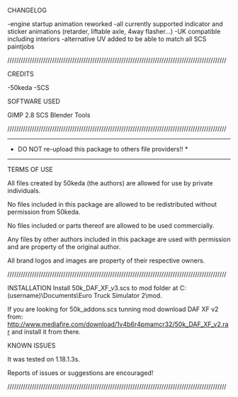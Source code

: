 CHANGELOG

-engine startup animation reworked
-all currently supported indicator and sticker animations (retarder, liftable axle, 4way flasher...)
-UK compatible including interiors
-alternative UV added to be able to match all SCS paintjobs


//////////////////////////////////////////////////////////////////////////////////////////////////

CREDITS

-50keda
-SCS

SOFTWARE USED

GIMP 2.8
SCS Blender Tools

//////////////////////////////////////////////////////////////////////////////////////////////////

************************************************************
* DO NOT re-upload this package to others file providers!! *
************************************************************

TERMS OF USE

All files created by 50keda (the authors) are allowed for use by private individuals.

No files included in this package are allowed to be redistributed without permission from 50keda.

No files included or parts thereof are allowed to be used commercially.

Any files by other authors included in this package are used with permission and are property 
of the original author.

All brand logos and images are property of their respective owners.


//////////////////////////////////////////////////////////////////////////////////////////////////

INSTALLATION
Install 50k_DAF_XF_v3.scs to mod folder at
C:(username)\Documents\Euro Truck Simulator 2\mod.

If you are looking for 50k_addons.scs tunning mod download
DAF XF v2 from: http://www.mediafire.com/download/1v4b6r4pmamcr32/50k_DAF_XF_v2.rar
and install it from there.


KNOWN ISSUES

It was tested on 1.18.1.3s.

Reports of issues or suggestions are encouraged!


//////////////////////////////////////////////////////////////////////////////////////////////////
